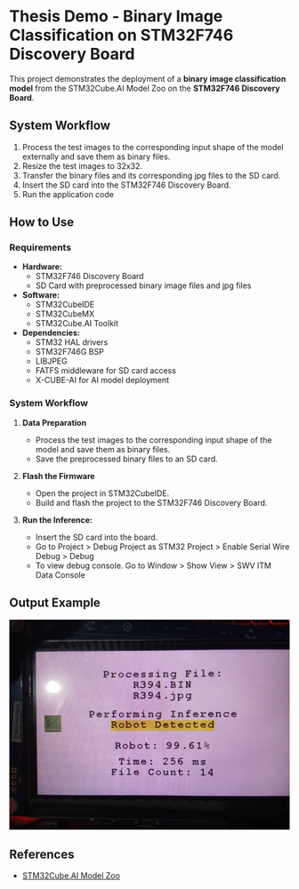 # Thesis Demo - Binary Image Classification on STM32F746 Discovery Board

This project demonstrates the deployment of a **binary image classification model** from the STM32Cube.AI Model Zoo on the **STM32F746 Discovery Board**.

## System Workflow

1. Process the test images to the corresponding input shape of the model externally and save them as binary files.
2. Resize the test images to 32x32.
3. Transfer the binary files and its corresponding jpg files to the SD card.
4. Insert the SD card into the STM32F746 Discovery Board.
5. Run the application code

## How to Use

### Requirements

- **Hardware:**
  - STM32F746 Discovery Board
  - SD Card with preprocessed binary image files and jpg files
- **Software:**
  - STM32CubeIDE
  - STM32CubeMX
  - STM32Cube.AI Toolkit
- **Dependencies:**
  - STM32 HAL drivers
  - STM32F746G BSP
  - LIBJPEG
  - FATFS middleware for SD card access
  - X-CUBE-AI for AI model deployment

### System Workflow

1. **Data Preparation**
   - Process the test images to the corresponding input shape of the model and save them as binary files.
   - Save the preprocessed binary files to an SD card.

2. **Flash the Firmware**
   - Open the project in STM32CubeIDE.
   - Build and flash the project to the STM32F746 Discovery Board.

3. **Run the Inference:**
   - Insert the SD card into the board.
   - Go to Project > Debug Project as STM32 Project > Enable Serial Wire Debug > Debug
   - To view debug console. Go to Window > Show View > SWV ITM Data Console 

## Output Example
![Output Sample 1](output_images/output_sample1.jpg "output1")
## References

- [STM32Cube.AI Model Zoo](https://www.st.com/en/development-tools/x-cube-ai.html)
